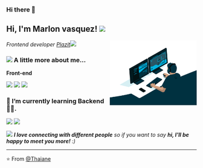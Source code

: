 ### Hi there 👋
<h2> Hi, I'm Marlon vasquez! <img src="https://media.giphy.com/media/mGcNjsfWAjY5AEZNw6/giphy.gif" width="50"></h2>
<img align='right' src="https://github.com/hunterdr/hunterdr/blob/master/code.gif" width="230">
<p><em>Frontend developer <a href="https://platzi.com/clases/learning-path/web/">Plazit</a><img src="https://media.giphy.com/media/fYSnHlufseco8Fh93Z/giphy.gif" width="30"></br></em></p>

### <img src="https://media.giphy.com/media/12oufCB0MyZ1Go/giphy.gif" width="50"> A little more about me...  

**Front-end**

<code><img height="30" src="https://raw.githubusercontent.com/dereknguyen269/dereknguyen269/master/images/html.png"></code>
<code><img height="30" src="https://raw.githubusercontent.com/dereknguyen269/dereknguyen269/master/images/css3.png"></code>
<code><img height="30" src="https://raw.githubusercontent.com/dereknguyen269/dereknguyen269/master/images/js.png"></code>

###  🌱 I’m currently learning Backend 🤦‍♂.</br>

<code><img height="30" src="https://raw.githubusercontent.com/dereknguyen269/dereknguyen269/master/images/nodejs.png"></code>
<code><img height="30" src="https://raw.githubusercontent.com/dereknguyen269/dereknguyen269/master/images/php.svg"></code>


<img src="https://media.giphy.com/media/LnQjpWaON8nhr21vNW/giphy.gif" width="60"> <em><b>I love connecting with different people</b> so if you want to say <b>hi, I'll be happy to meet you more!</b> :)</em>

---

⭐️ From [@Thaiane](https://github.com/Thaiane)




<!--
**hunterdr/hunterdr** is a ✨ _special_ ✨ repository because its `README.md` (this file) appears on your GitHub profile.

Here are some ideas to get you started:

- 🔭 I’m currently working on ...
- 🌱 I’m currently learning ...
- 👯 I’m looking to collaborate on ...
- 🤔 I’m looking for help with ...
- 💬 Ask me about ...
- 📫 How to reach me: ...
- 😄 Pronouns: ...
- ⚡ Fun fact: ...
-->
